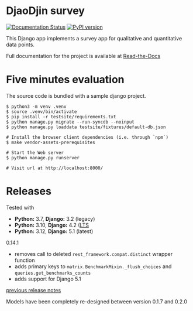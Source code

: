 DjaoDjin survey
================

[![Documentation Status](https://readthedocs.org/projects/djaodjin-survey/badge/?version=latest)](https://djaodjin-survey.readthedocs.io/en/latest/?badge=latest)
[![PyPI version](https://badge.fury.io/py/djaodjin-survey.svg)](https://badge.fury.io/py/djaodjin-survey)


This Django app implements a survey app for qualitative and quantitative
data points.

Full documentation for the project is available at
[Read-the-Docs](http://djaodjin-survey.readthedocs.org/)


Five minutes evaluation
=======================

The source code is bundled with a sample django project.

    $ python3 -m venv .venv
    $ source .venv/bin/activate
    $ pip install -r testsite/requirements.txt
    $ python manage.py migrate --run-syncdb --noinput
    $ python manage.py loaddata testsite/fixtures/default-db.json

    # Install the browser client dependencies (i.e. through `npm`)
    $ make vendor-assets-prerequisites

    # Start the Web server
    $ python manage.py runserver

    # Visit url at http://localhost:8000/


Releases
========

Tested with

- **Python:** 3.7, **Django:** 3.2 (legacy)
- **Python:** 3.10, **Django:** 4.2 ([LTS](https://www.djangoproject.com/download/)
- **Python:** 3.12, **Django:** 5.1 (latest)

0.14.1

  * removes call to deleted `rest_framework.compat.distinct` wrapper
    function
  * adds primary keys to `matrix.BenchmarkMixin._flush_choices` and
    `queries.get_benchmarks_counts`
  * adds support for Django 5.1

[previous release notes](changelog)


Models have been completely re-designed between version 0.1.7 and 0.2.0
